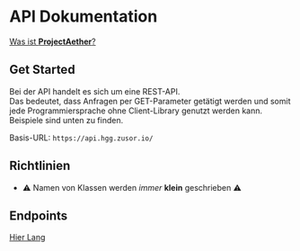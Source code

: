 # API Dokumentation

[Was ist **ProjectAether**?](https://projectaether.github.io/)

## Get Started

Bei der API handelt es sich um eine REST-API.  
Das bedeutet, dass Anfragen per GET-Parameter getätigt werden und somit jede Programmiersprache ohne Client-Library genutzt werden kann.  
Beispiele sind unten zu finden.  

Basis-URL: ```https://api.hgg.zusor.io/```

## Richtlinien
- ⚠️ Namen von Klassen werden *immer* **klein** geschrieben ⚠️

## Endpoints
[Hier Lang](https://projectaether.github.io/Dokumentation/Endpoints)